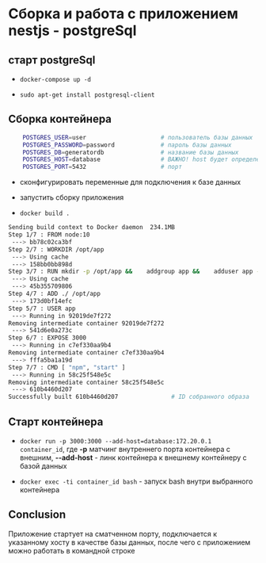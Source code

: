 # Сборка и работа с приложением nestjs - postgreSql

## старт postgreSql

- `docker-compose up -d`

- `sudo apt-get install postgresql-client`

## Сборка контейнера

```bash
    POSTGRES_USER=user                     # пользователь базы данных
    POSTGRES_PASSWORD=password             # пароль базы данных
    POSTGRES_DB=generatordb                # название базы данных
    POSTGRES_HOST=database                 # ВАЖНО! host будет определён на стадии старта контейнера
    POSTGRES_PORT=5432                     # порт
```

- сконфигурировать переменные для подключения к базе данных

- запустить сборку приложения

- `docker build .`

```bash
Sending build context to Docker daemon  234.1MB
Step 1/7 : FROM node:10
 ---> bb78c02ca3bf
Step 2/7 : WORKDIR /opt/app
 ---> Using cache
 ---> 158bb0bb898d
Step 3/7 : RUN mkdir -p /opt/app &&    addgroup app &&    adduser app --ingroup app --disabled-password -q &&    chown -R app /opt/app
 ---> Using cache
 ---> 45b355709806
Step 4/7 : ADD ./ /opt/app
 ---> 173d0bf14efc
Step 5/7 : USER app
 ---> Running in 92019de7f272
Removing intermediate container 92019de7f272
 ---> 541d6e0a273c
Step 6/7 : EXPOSE 3000
 ---> Running in c7ef330aa9b4
Removing intermediate container c7ef330aa9b4
 ---> fffa5ba1a19d
Step 7/7 : CMD [ "npm", "start" ]
 ---> Running in 58c25f548e5c
Removing intermediate container 58c25f548e5c
 ---> 610b4460d207
Successfully built 610b4460d207               # ID собранного образа
```

## Старт контейнера

- `docker run -p 3000:3000 --add-host=database:172.20.0.1 container_id`, где **-p** матчинг внутреннего порта контейнера с внешним, **--add-host** - линк контейнера к внешнему контейнеру с базой данных

- `docker exec -ti container_id bash` - запуск bash внутри выбранного контейнера

## Conclusion

Приложение стартует на сматченном порту, подключается к указанному хосту в качестве базы данных, после чего с приложением можно работать в командной строке
